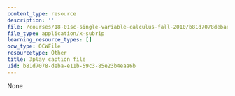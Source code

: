 ```yaml
---
content_type: resource
description: ''
file: /courses/18-01sc-single-variable-calculus-fall-2010/b81d7078debae11b59c385e23b4eaa6b_jBkXbAgMj6s.srt
file_type: application/x-subrip
learning_resource_types: []
ocw_type: OCWFile
resourcetype: Other
title: 3play caption file
uid: b81d7078-deba-e11b-59c3-85e23b4eaa6b
---
```

None

